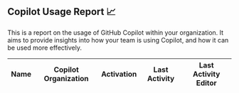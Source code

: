 ## Copilot Usage Report 📈

This is a report on the usage of GitHub Copilot within your organization. It aims to provide insights into how your team is using Copilot, and how it can be used more effectively.

| Name | Copilot Organization | Activation | Last Activity | Last Activity Editor |
| --- | --- | --- | --- | --- | 
